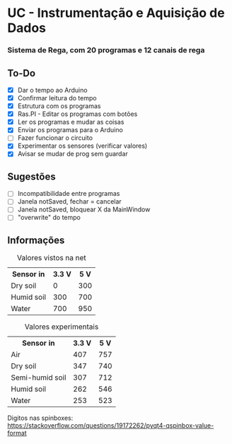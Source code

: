 # UC - Instrumentação e Aquisição de Dados
### Sistema de Rega, com 20 programas e 12 canais de rega

## To-Do
- [X] Dar o tempo ao Arduino
- [X] Confirmar leitura do tempo
- [X] Estrutura com os programas
- [X] Ras.PI - Editar os programas com botões
- [X] Ler os programas e mudar as coisas
- [X] Enviar os programas para o Arduino
- [ ] Fazer funcionar o circuito
- [X] Experimentar os sensores (verificar valores)
- [X] Avisar se mudar de prog sem guardar

## Sugestões
- [ ] Incompatibilidade entre programas
- [ ] Janela notSaved, fechar = cancelar
- [ ] Janela notSaved, bloquear X da MainWindow
- [ ] "overwrite" do tempo

## Informações
<table>
	<caption>Valores vistos na net</caption>
	<tr>
		<th>Sensor in</th>
		<th>3.3 V</th>
		<th>5 V</th>
  	</tr>
  	<tr>
    		<td>Dry soil</td>
    		<td>0</td>
    		<td>300</td>
  	</tr>
  	<tr>
		<td>Humid soil</td>
		<td>300</td>
		<td>700</td>
  	</tr>
  	<tr>
		<td>Water</td>
		<td>700</td>
		<td>950</td>
  	</tr>
</table>

<table>
	<caption>Valores experimentais</caption>
	<tr>
		<th>Sensor in</th>
		<th>3.3 V</th>
		<th>5 V</th>
  	</tr>
  	<tr>
    		<td>Air</td>
    		<td>407</td>
    		<td>757</td>
  	</tr>
  	<tr>
		<td>Dry soil</td>
		<td>347</td>
		<td>740</td>
  	</tr>
  	<tr>
		<td>Semi-humid soil</td>
		<td>307</td>
		<td>712</td>
  	</tr>
  	<tr>
		<td>Humid soil</td>
		<td>262</td>
		<td>546</td>
  	</tr>
  	<tr>
		<td>Water</td>
		<td>253</td>
		<td>523</td>
  	</tr>
</table>


Digitos nas spinboxes: https://stackoverflow.com/questions/19172262/pyqt4-qspinbox-value-format
